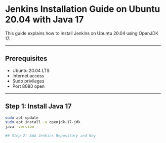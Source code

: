 # Jenkins Installation Guide on Ubuntu 20.04 with Java 17

This guide explains how to install Jenkins on Ubuntu 20.04 using OpenJDK 17.

---

## Prerequisites

- Ubuntu 20.04 LTS
- Internet access
- Sudo privileges
- Port 8080 open

---

## Step 1: Install Java 17

```bash
sudo apt update
sudo apt install -y openjdk-17-jdk
java -version

## Step 2: Add Jenkins Repository and Key
